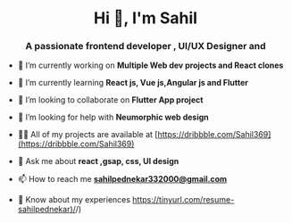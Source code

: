 <h1 align="center">Hi 👋, I'm Sahil</h1>
<h3 align="center">A passionate frontend developer , UI/UX Designer and </h3>

- 🔭 I’m currently working on **Multiple Web dev projects and React clones**

- 🌱 I’m currently learning **React js, Vue js,Angular js and Flutter**

- 👯 I’m looking to collaborate on **Flutter App project**

- 🤝 I’m looking for help with **Neumorphic web design**

- 👨‍💻 All of my projects are available at [https://dribbble.com/Sahil369](https://dribbble.com/Sahil369)

- 💬 Ask me about **react ,gsap, css, UI design**

- 📫 How to reach me **sahilpednekar332000@gmail.com**

- 📄 Know about my experiences [https://tinyurl.com/resume-sahilpednekar)/](https://tinyurl.com/resume-sahilpednekar)/)



